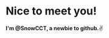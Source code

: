 # Nice to meet you!
  
**I'm @SnowCCT, a newbie to github.**:v:  

<!---
SnowCCT/SnowCCT is a ✨ special ✨ repository because its `README.md` (this file) appears on your GitHub profile.
You can click the Preview link to take a look at your changes.
--->
